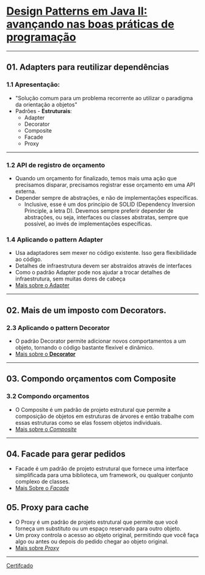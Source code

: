 # [Design Patterns em Java II: avançando nas boas práticas de programação](https://cursos.alura.com.br/course/solid-orientacao-objetos-java)

***

## 01. **Adapters** para reutilizar dependências

### 1.1 Apresentação:

* "Solução comum para um problema recorrente ao utilizar o paradigma da orientação a objetos"
* Padrões - **Estruturais**:
    * Adapter
    * Decorator
    * Composite
    * Facade
    * Proxy

---

### 1.2 API de registro de orçamento

* Quando um orçamento for finalizado, temos mais uma ação que precisamos disparar, precisamos registrar esse orçamento
  em uma API externa.
* Depender sempre de abstrações, e não de implementações específicas.
    * Inclusive, esse é um dos princípio de SOLID (Dependency Inversion Principle, a letra D). Devemos sempre preferir
      depender de abstrações, ou seja, interfaces ou classes abstratas, sempre que possível, ao invés de implementações
      específicas.

### 1.4 Aplicando o pattern Adapter

* Usa adaptadores sem mexer no código existente. Isso gera flexibilidade ao código.
* Detalhes de infraestrutura devem ser abstraídos através de interfaces
* Como o padrão Adapter pode nos ajudar a trocar detalhes de infraestrutura, sem muitas dores de cabeça
* [Mais sobre o Adapter](https://refactoring.guru/design-patterns/adapter)

---

## 02. Mais de um imposto com **Decorators**.

### 2.3 Aplicando o pattern Decorator

* O padrão Decorator permite adicionar novos comportamentos a um objeto, tornando o código bastante flexível e
  dinâmico.
* [Mais sobre o **Decorator**](https://refactoring.guru/design-patterns/decorator)

---

## 03. Compondo orçamentos com **Composite**

### 3.2 Compondo orçamentos

* O Composite é um padrão de projeto estrutural que permite a composição de objetos em estruturas de árvores e então
  trabalhe com essas estruturas como se elas fossem objetos individuais.
* [Mais sobre o *Composite*](https://refactoring.guru/design-patterns/composite)

---

## 04. Facade para gerar pedidos

* Facade é um padrão de projeto estrutural que fornece uma interface simplificada para uma biblioteca, um framework, ou
  qualquer conjunto complexo de classes.
* [Mais Sobre o *Facade*](https://refactoring.guru/pt-br/design-patterns/facade)

## 05. Proxy para cache

* O Proxy é um padrão de projeto estrutural que permite que você forneça um substituto ou um espaço reservado para
  outro objeto.
* Um proxy controla o acesso ao objeto original, permitindo que você faça algo ou antes ou depois do
  pedido chegar ao objeto original.
* [Mais sobre *Proxy*](https://refactoring.guru/pt-br/design-patterns/proxy)

---
[Certifcado](https://cursos.alura.com.br/certificate/wesleyschwartz/avancando-design-patterns-java)